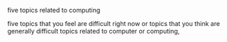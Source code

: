 five topics related to computing 

five topics that you feel are difficult right now or topics that you think are generally difficult topics related to computer or computing,

